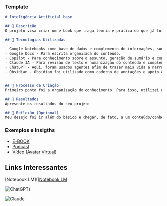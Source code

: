 ### Template

```markdown
# Inteligência Artificial base

## 📒 Descrição
O projeto visa criar um e-book que traga teoria e prática do que já foi estudado até aqui.

## 🤖 Tecnologias Utilizadas

- Google Notebooks como base de dados e complemento de informações, sumário e escrita primária.
- Google Docs - Para escrita organizada do conteúdo.
- Copilot - Para conhecimento sobre o assunto, geração de sumário e confirmação de histórias criadas pela IA ao escrever o texto.
- Claude IA - Para revisão de texto e humanização do conteúdo e complemento do sumário gerado pelo copilot e revisão após complemento do Notebooks.
- ChatGPT - Aqui, foram usados agentes afim de trazer mais vida a narrativa, conectando conteúdo a diferentes emoções, afim de manter o leitor "ligado" na história.
- Obsidian - Obsidian foi utilizado como caderno de anotações e apoio à compreensão do conteúdo.


## 🧐 Processo de Criação
Primeiro ponto foi a organização do conhecimento. Para isso, utilizei o copilot que, assim como o obsidian, me foram cadernos de anotações e suporte na hora que dúvidas começaram a surgir. Após os registros de todas as aulas, enviei o conteúdo, anotações, powerpoints e materiais complementares ao Google Notebook 

## 🚀 Resultados
Apresente os resultados do seu projeto

## 💭 Reflexão (Opcional)
Meu desejo foi ir além do básico e chegar, de fato, a um conteúdo/conhecimento de valor, que seja realmente útil e não apenas um simples "entendi o desafio". Uma busca de aliar conteúdo teórico à prática, mas não uma prática técnica, a simplificada. Por isso, decidi por utilizar um misto de tecnologias complementares em busca do melhor resultado. 

```

### Exemplos e Insigths

- [E-BOOK](/exemplos/E-BOOK.md)
- [Podcast](/exemplos/PODCAST.md)
- [Vídeo (Avatar Virtual)](/exemplos/VIDEO.md)

## Links Interessantes

[Notebook LM]([[Notebook LM](https://notebooklm.google.com/)

![ChatGPT](https://chatgpt.com/))

![Claude](https://claude.ai/)


